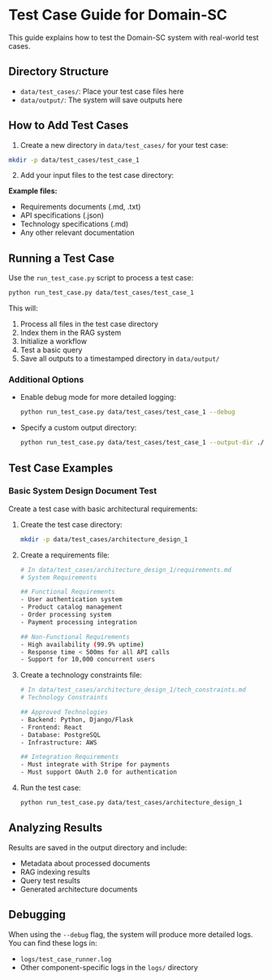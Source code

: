 # Test Case Guide for Domain-SC

This guide explains how to test the Domain-SC system with real-world test cases.

## Directory Structure

- `data/test_cases/`: Place your test case files here
- `data/output/`: The system will save outputs here

## How to Add Test Cases

1. Create a new directory in `data/test_cases/` for your test case:

```bash
mkdir -p data/test_cases/test_case_1
```

2. Add your input files to the test case directory:

**Example files:**
- Requirements documents (.md, .txt)
- API specifications (.json)
- Technology specifications (.md)
- Any other relevant documentation

## Running a Test Case

Use the `run_test_case.py` script to process a test case:

```bash
python run_test_case.py data/test_cases/test_case_1
```

This will:
1. Process all files in the test case directory
2. Index them in the RAG system
3. Initialize a workflow
4. Test a basic query
5. Save all outputs to a timestamped directory in `data/output/`

### Additional Options

- Enable debug mode for more detailed logging:
  ```bash
  python run_test_case.py data/test_cases/test_case_1 --debug
  ```

- Specify a custom output directory:
  ```bash
  python run_test_case.py data/test_cases/test_case_1 --output-dir ./my_results
  ```

## Test Case Examples

### Basic System Design Document Test

Create a test case with basic architectural requirements:

1. Create the test case directory:
   ```bash
   mkdir -p data/test_cases/architecture_design_1
   ```

2. Create a requirements file:
   ```bash
   # In data/test_cases/architecture_design_1/requirements.md
   # System Requirements
   
   ## Functional Requirements
   - User authentication system
   - Product catalog management
   - Order processing system
   - Payment processing integration
   
   ## Non-Functional Requirements
   - High availability (99.9% uptime)
   - Response time < 500ms for all API calls
   - Support for 10,000 concurrent users
   ```

3. Create a technology constraints file:
   ```bash
   # In data/test_cases/architecture_design_1/tech_constraints.md
   # Technology Constraints
   
   ## Approved Technologies
   - Backend: Python, Django/Flask
   - Frontend: React
   - Database: PostgreSQL
   - Infrastructure: AWS
   
   ## Integration Requirements
   - Must integrate with Stripe for payments
   - Must support OAuth 2.0 for authentication
   ```

4. Run the test case:
   ```bash
   python run_test_case.py data/test_cases/architecture_design_1
   ```

## Analyzing Results

Results are saved in the output directory and include:
- Metadata about processed documents
- RAG indexing results
- Query test results
- Generated architecture documents

## Debugging

When using the `--debug` flag, the system will produce more detailed logs. You can find these logs in:
- `logs/test_case_runner.log`
- Other component-specific logs in the `logs/` directory